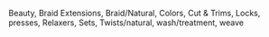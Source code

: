 Beauty, Braid Extensions, Braid/Natural, Colors, Cut & Trims, Locks, presses, Relaxers, Sets, Twists/natural, wash/treatment, weave
